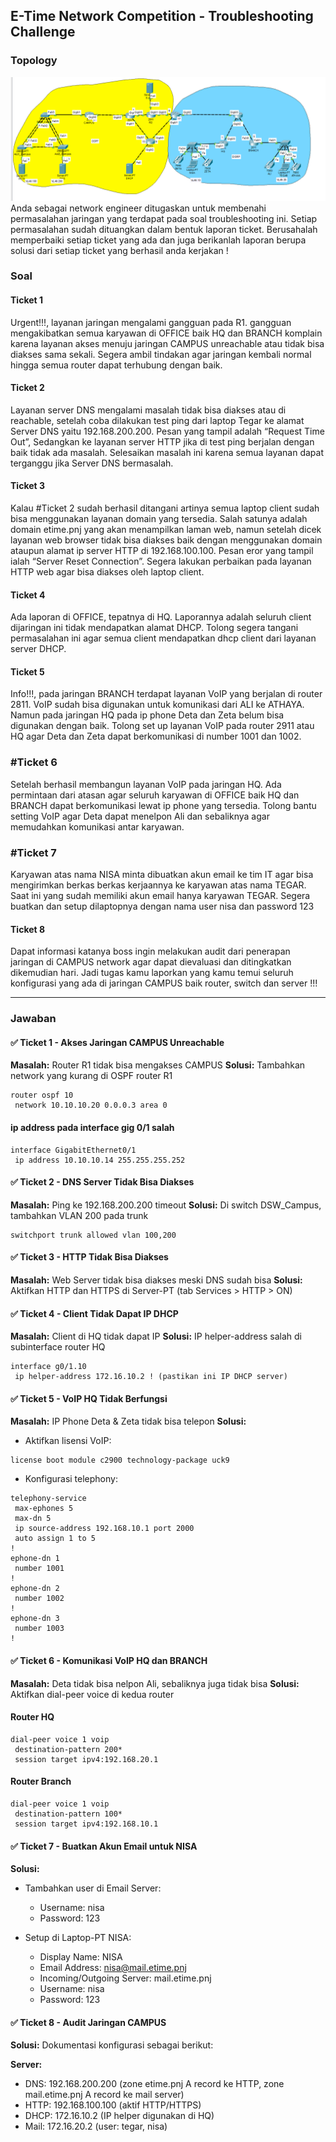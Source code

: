 ## E-Time Network Competition - Troubleshooting Challenge
### Topology
![alt text](images/README/image.png)
Anda sebagai network engineer ditugaskan untuk membenahi permasalahan jaringan yang terdapat pada soal troubleshooting ini. Setiap permasalahan sudah dituangkan dalam bentuk laporan ticket. Berusahalah memperbaiki setiap ticket yang ada dan juga berikanlah laporan berupa solusi dari setiap ticket yang berhasil anda kerjakan !

### Soal
#### Ticket 1
Urgent!!!, layanan jaringan mengalami gangguan pada R1. gangguan mengakibatkan semua karyawan di OFFICE baik HQ dan BRANCH komplain karena layanan akses menuju jaringan CAMPUS unreachable atau tidak bisa diakses sama sekali. Segera ambil tindakan agar jaringan kembali normal hingga semua router dapat terhubung dengan baik.

#### Ticket 2
Layanan server DNS mengalami masalah tidak bisa diakses atau di reachable, setelah coba dilakukan test ping dari laptop Tegar ke alamat Server DNS yaitu 192.168.200.200. Pesan yang tampil adalah “Request Time Out”, Sedangkan ke layanan server HTTP jika di test ping berjalan dengan baik tidak ada masalah. Selesaikan masalah ini karena semua layanan dapat terganggu jika Server DNS bermasalah.

#### Ticket 3
Kalau #Ticket 2 sudah berhasil ditangani artinya semua laptop client sudah bisa menggunakan layanan domain yang tersedia. Salah satunya adalah domain etime.pnj yang akan menampilkan laman web, namun setelah dicek layanan web browser tidak bisa diakses baik dengan menggunakan domain ataupun alamat ip server HTTP di 192.168.100.100. Pesan eror yang tampil ialah “Server Reset Connection”. Segera lakukan perbaikan pada layanan HTTP web agar bisa diakses oleh laptop client.

#### Ticket 4
Ada laporan di OFFICE, tepatnya di HQ. Laporannya adalah seluruh client dijaringan ini tidak mendapatkan alamat DHCP. Tolong segera tangani permasalahan ini agar semua client mendapatkan dhcp client dari layanan server DHCP.

#### Ticket 5
Info!!!, pada jaringan BRANCH terdapat layanan VoIP yang berjalan di router 2811. VoIP sudah bisa digunakan untuk komunikasi dari ALI ke ATHAYA. Namun pada jaringan HQ pada ip phone Deta dan Zeta belum bisa digunakan dengan baik. Tolong set up layanan VoIP pada router 2911 atau HQ agar Deta dan Zeta dapat berkomunikasi di number 1001 dan 1002.

### #Ticket 6
Setelah berhasil membangun layanan VoIP pada jaringan HQ. Ada permintaan dari atasan agar seluruh karyawan di OFFICE baik HQ dan BRANCH dapat berkomunikasi lewat ip phone yang tersedia. Tolong bantu setting VoIP agar Deta dapat menelpon Ali dan sebaliknya agar memudahkan komunikasi antar karyawan.

### #Ticket 7
Karyawan atas nama NISA minta dibuatkan akun email ke tim IT agar bisa mengirimkan berkas berkas kerjaannya ke karyawan atas nama TEGAR. Saat ini yang sudah memiliki akun email hanya karyawan TEGAR. Segera buatkan dan setup dilaptopnya dengan nama user nisa dan password 123

#### Ticket 8
Dapat informasi katanya boss ingin melakukan audit dari penerapan jaringan di CAMPUS network agar dapat dievaluasi dan ditingkatkan dikemudian hari. Jadi tugas kamu laporkan yang kamu temui seluruh konfigurasi yang ada di jaringan CAMPUS baik router, switch dan server !!!

---

### Jawaban
#### ✅ Ticket 1 - Akses Jaringan CAMPUS Unreachable

**Masalah:** Router R1 tidak bisa mengakses CAMPUS
**Solusi:** Tambahkan network yang kurang di OSPF router R1

```
router ospf 10
 network 10.10.10.20 0.0.0.3 area 0
```

#### ip address pada interface gig 0/1 salah
```
interface GigabitEthernet0/1
 ip address 10.10.10.14 255.255.255.252
```

#### ✅ Ticket 2 - DNS Server Tidak Bisa Diakses

**Masalah:** Ping ke 192.168.200.200 timeout
**Solusi:** Di switch DSW\_Campus, tambahkan VLAN 200 pada trunk

```
switchport trunk allowed vlan 100,200
```

#### ✅ Ticket 3 - HTTP Tidak Bisa Diakses

**Masalah:** Web Server tidak bisa diakses meski DNS sudah bisa
**Solusi:** Aktifkan HTTP dan HTTPS di Server-PT (tab Services > HTTP > ON)

#### ✅ Ticket 4 - Client Tidak Dapat IP DHCP

**Masalah:** Client di HQ tidak dapat IP
**Solusi:** IP helper-address salah di subinterface router HQ

```
interface g0/1.10
 ip helper-address 172.16.10.2 ! (pastikan ini IP DHCP server)
```

#### ✅ Ticket 5 - VoIP HQ Tidak Berfungsi

**Masalah:** IP Phone Deta & Zeta tidak bisa telepon
**Solusi:**

* Aktifkan lisensi VoIP:

```
license boot module c2900 technology-package uck9
```

* Konfigurasi telephony:

```
telephony-service
 max-ephones 5
 max-dn 5
 ip source-address 192.168.10.1 port 2000
 auto assign 1 to 5
!
ephone-dn 1
 number 1001
!
ephone-dn 2
 number 1002
!
ephone-dn 3
 number 1003
!
```

#### ✅ Ticket 6 - Komunikasi VoIP HQ dan BRANCH

**Masalah:** Deta tidak bisa nelpon Ali, sebaliknya juga tidak bisa
**Solusi:** Aktifkan dial-peer voice di kedua router

#### Router HQ
```
dial-peer voice 1 voip
 destination-pattern 200*
 session target ipv4:192.168.20.1
```

#### Router Branch
```
dial-peer voice 1 voip
 destination-pattern 100*
 session target ipv4:192.168.10.1
```

#### ✅ Ticket 7 - Buatkan Akun Email untuk NISA

**Solusi:**

* Tambahkan user di Email Server:

  * Username: nisa
  * Password: 123
* Setup di Laptop-PT NISA:

  * Display Name: NISA
  * Email Address: [nisa@mail.etime.pnj](mailto:nisa@mail.etime.pnj)
  * Incoming/Outgoing Server: mail.etime.pnj
  * Username: nisa
  * Password: 123

#### ✅ Ticket 8 - Audit Jaringan CAMPUS

**Solusi:** Dokumentasi konfigurasi sebagai berikut:

**Server:**

* DNS: 192.168.200.200 (zone etime.pnj A record ke HTTP, zone mail.etime.pnj A record ke mail server)
* HTTP: 192.168.100.100 (aktif HTTP/HTTPS)
* DHCP: 172.16.10.2 (IP helper digunakan di HQ)
* Mail: 172.16.20.2 (user: tegar, nisa)
